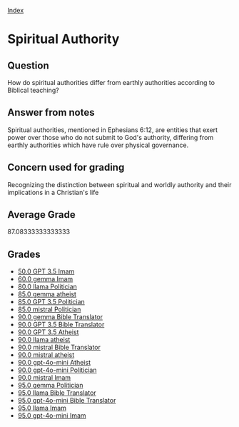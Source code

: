 
[Index](../../index.md)
# Spiritual Authority
## Question
How do spiritual authorities differ from earthly authorities according to Biblical teaching?

## Answer from notes
Spiritual authorities, mentioned in Ephesians 6:12, are entities that exert power over those who do not submit to God's authority, differing from earthly authorities which have rule over physical governance.

## Concern used for grading
Recognizing the distinction between spiritual and worldly authority and their implications in a Christian's life

## Average Grade
87.08333333333333

## Grades
 * [50.0 GPT 3.5 Imam](../answers/GPT_3.5_Imam/Spiritual_Authority.md)
 * [60.0 gemma Imam](../answers/gemma_Imam/Spiritual_Authority.md)
 * [80.0 llama Politician](../answers/llama_Politician/Spiritual_Authority.md)
 * [85.0 gemma atheist](../answers/gemma_atheist/Spiritual_Authority.md)
 * [85.0 GPT 3.5 Politician](../answers/GPT_3.5_Politician/Spiritual_Authority.md)
 * [85.0 mistral Politician](../answers/mistral_Politician/Spiritual_Authority.md)
 * [90.0 gemma Bible Translator](../answers/gemma_Bible_Translator/Spiritual_Authority.md)
 * [90.0 GPT 3.5 Bible Translator](../answers/GPT_3.5_Bible_Translator/Spiritual_Authority.md)
 * [90.0 GPT 3.5 Atheist](../answers/GPT_3.5_Atheist/Spiritual_Authority.md)
 * [90.0 llama atheist](../answers/llama_atheist/Spiritual_Authority.md)
 * [90.0 mistral Bible Translator](../answers/mistral_Bible_Translator/Spiritual_Authority.md)
 * [90.0 mistral atheist](../answers/mistral_atheist/Spiritual_Authority.md)
 * [90.0 gpt-4o-mini Atheist](../answers/gpt-4o-mini_Atheist/Spiritual_Authority.md)
 * [90.0 gpt-4o-mini Politician](../answers/gpt-4o-mini_Politician/Spiritual_Authority.md)
 * [90.0 mistral Imam](../answers/mistral_Imam/Spiritual_Authority.md)
 * [95.0 gemma Politician](../answers/gemma_Politician/Spiritual_Authority.md)
 * [95.0 llama Bible Translator](../answers/llama_Bible_Translator/Spiritual_Authority.md)
 * [95.0 gpt-4o-mini Bible Translator](../answers/gpt-4o-mini_Bible_Translator/Spiritual_Authority.md)
 * [95.0 llama Imam](../answers/llama_Imam/Spiritual_Authority.md)
 * [95.0 gpt-4o-mini Imam](../answers/gpt-4o-mini_Imam/Spiritual_Authority.md)
